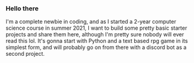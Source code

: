 ### Hello there

I'm a complete newbie in coding, and as I started a 2-year computer science course in summer 2021, I want to build some pretty basic starter projects and share them here, although I'm pretty sure nobody will ever read this lol. 
It's gonna start with Python and a text based rpg game in its simplest form, and will probably go on from there with a discord bot as a second project.

<!--
**turw41th/turw41th** is a ✨ _special_ ✨ repository because its `README.md` (this file) appears on your GitHub profile.

Here are some ideas to get you started:

- 🔭 I’m currently working on ...
- 🌱 I’m currently learning ...
- 👯 I’m looking to collaborate on ...
- 🤔 I’m looking for help with ...
- 💬 Ask me about ...
- 📫 How to reach me: ...
- 😄 Pronouns: ...
- ⚡ Fun fact: ...
-->
